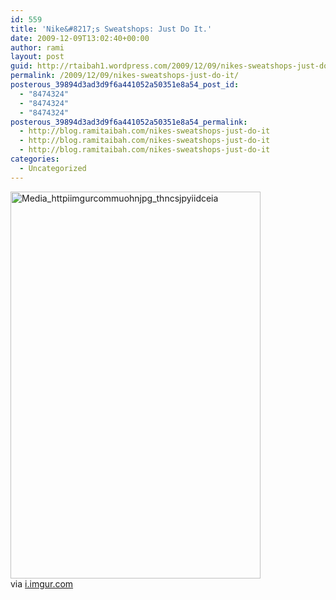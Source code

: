 ```yaml
---
id: 559
title: 'Nike&#8217;s Sweatshops: Just Do It.'
date: 2009-12-09T13:02:40+00:00
author: rami
layout: post
guid: http://rtaibah1.wordpress.com/2009/12/09/nikes-sweatshops-just-do-it
permalink: /2009/12/09/nikes-sweatshops-just-do-it/
posterous_39894d3ad3d9f6a441052a50351e8a54_post_id:
  - "8474324"
  - "8474324"
  - "8474324"
posterous_39894d3ad3d9f6a441052a50351e8a54_permalink:
  - http://blog.ramitaibah.com/nikes-sweatshops-just-do-it
  - http://blog.ramitaibah.com/nikes-sweatshops-just-do-it
  - http://blog.ramitaibah.com/nikes-sweatshops-just-do-it
categories:
  - Uncategorized
---
```

<div class="posterous_bookmarklet_entry">
  <div class='p_embed p_image_embed'>
    <img alt="Media_httpiimgurcommuohnjpg_thncsjpyiidceia" height="619" src="http://139.59.20.41/wp-content/uploads/2011/12/media_httpiimgurcommuohnjpg_thncsjpyiidceia-scaled500.jpg?w=193" width="400" />
  </div>
  
  <div class="posterous_quote_citation">
    via <a href="http://i.imgur.com/mUOHn.jpg">i.imgur.com</a>
  </div></p>
</div>